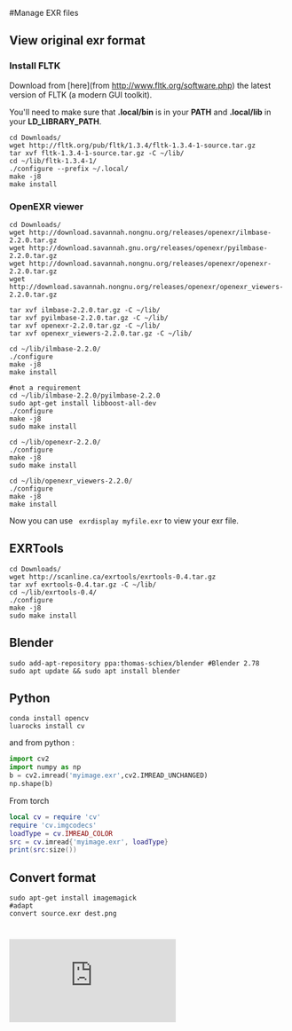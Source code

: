 #Manage EXR files

## View original exr format

### Install FLTK

Download from [here](from http://www.fltk.org/software.php) the latest version of FLTK (a modern GUI toolkit).

You'll need to make sure that **.local/bin** is in your **PATH** and **.local/lib** in your **LD_LIBRARY_PATH**.

```shell
cd Downloads/
wget http://fltk.org/pub/fltk/1.3.4/fltk-1.3.4-1-source.tar.gz
tar xvf fltk-1.3.4-1-source.tar.gz -C ~/lib/
cd ~/lib/fltk-1.3.4-1/
./configure --prefix ~/.local/
make -j8
make install
```



### OpenEXR viewer

```shell
cd Downloads/
wget http://download.savannah.nongnu.org/releases/openexr/ilmbase-2.2.0.tar.gz
wget http://download.savannah.gnu.org/releases/openexr/pyilmbase-2.2.0.tar.gz
wget http://download.savannah.nongnu.org/releases/openexr/openexr-2.2.0.tar.gz
wget http://download.savannah.nongnu.org/releases/openexr/openexr_viewers-2.2.0.tar.gz

tar xvf ilmbase-2.2.0.tar.gz -C ~/lib/
tar xvf pyilmbase-2.2.0.tar.gz -C ~/lib/
tar xvf openexr-2.2.0.tar.gz -C ~/lib/
tar xvf openexr_viewers-2.2.0.tar.gz -C ~/lib/

cd ~/lib/ilmbase-2.2.0/
./configure
make -j8
make install

#not a requirement
cd ~/lib/ilmbase-2.2.0/pyilmbase-2.2.0
sudo apt-get install libboost-all-dev
./configure
make -j8
sudo make install

cd ~/lib/openexr-2.2.0/
./configure
make -j8
sudo make install
 
cd ~/lib/openexr_viewers-2.2.0/
./configure
make -j8
make install
```

Now you can use ``` exrdisplay myfile.exr``` to view your exr file.

## EXRTools

```shell
cd Downloads/
wget http://scanline.ca/exrtools/exrtools-0.4.tar.gz
tar xvf exrtools-0.4.tar.gz -C ~/lib/
cd ~/lib/exrtools-0.4/
./configure
make -j8
sudo make install
```



## Blender

```shell
sudo add-apt-repository ppa:thomas-schiex/blender #Blender 2.78
sudo apt update && sudo apt install blender
```



## Python

```shell
conda install opencv
luarocks install cv
```

and from python :

```python
import cv2
import numpy as np
b = cv2.imread('myimage.exr',cv2.IMREAD_UNCHANGED)
np.shape(b)
```

From torch

```lua
local cv = require 'cv'
require 'cv.imgcodecs' 
loadType = cv.IMREAD_COLOR
src = cv.imread{'myimage.exr', loadType}
print(src:size())
```

## Convert format

```shell
sudo apt-get install imagemagick
#adapt
convert source.exr dest.png
```

# [![Analytics](https://ga-beacon.appspot.com/UA-91308638-2/github.com/ThibaultGROUEIX/workflow_and_installs/Manage_EXR_files.md?pixel)](https://github.com/ThibaultGROUEIX/workflow_and_installs/)